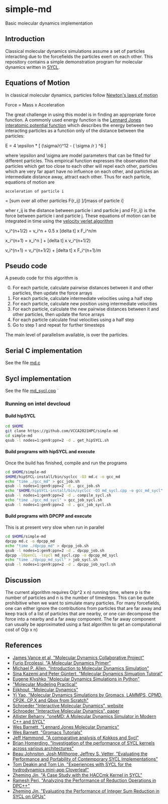 # simple-md
Basic molecular dynamics implementation

## Introduction

Classical molecular dynamics simulations assume a set of 
particles interacting due to the forcefields the particles
exert on each other. This repository contains a simple 
demonstration program for molecular dynamics written in
[SYCL](https://www.khronos.org/sycl/).

## Equations of Motion

In classical molecular dynamics, particles follow 
[Newton's laws of motion](http://en.wikipedia.org/wiki/Newton%27s_laws_of_motion)

  Force = Mass x Acceleration

The great challenge in using this model is in finding
an appropriate force function.  A commonly used 
energy function is the [Lennard Jones interatomic potential
function](http://en.wikipedia.org/wiki/Lennard-Jones_potential)
which describes the energy between two interacting particles
as a function only of the distance between the particles:

  E = 4 \epsilon * [  (\sigma/r)^12 -  ( \sigma /r ) ^6 ]
     
where \epsilon and \sigma are model parameters that can be fitted
for different particles.  This empirical function expresses the
observation that particles which get too close to each other
will repel each other, particles which are very far apart
have no influence on each other, and particles an intermediate
distance away, attract each other. Thus for each particle,
equations of motion are

    acceleration of particle i 
  = [sum over all other particles F(r_ij) ]/[mass of particle i]

wher r_ij is the distance between particle i and particle j and
F(r_ij) is the force between particle i and particle j.
These equations of motion can be integrated in time using the [velocity
verlet algorithm](https://en.wikipedia.org/wiki/Verlet_integration)

   v_i^(n+1/2) = v_i^n + 0.5 x [delta t] x F_i^n/m

   x_i^(n+1) =  x_i^n ] + [delta t] x v_i^(n+1/2) 

   v_i^(n+1) = v_i^(n+1/2) + [delta t] x F_i^(n+1)/m

## Pseudo code

A pseudo code for this algorithm is

0. For each particle, calculate pairwise distances between it and other particles,
then update the force arrays
1. For each particle, calculate intermediate velocities using a half step
2. For each particle, calculate new position using intermediate velocities
3. For each particle, calculate the new pairwise distances between it and 
other particles, then update the force arrays
4. For each particle calculate final velocities using a half step
5. Go to step 1 and repeat for further timesteps

The main level of parallelism available, is over the particles.

## Serial C implementation

See the file [md.c](md.c)

## Sycl implementation

See the file [md_sycl.cpp](md_sycl.cpp)
`
### Running on intel devcloud

#### Build hipSYCL
```bash
cd $HOME
git clone https://github.com/VCCA2021HPC/simple-md
cd simple-md
qsub -l nodes=1:gen9:ppn=2 -d . get_hipSYCL.sh
```

#### Build programs with hipSYCL and execute

Once the build has finished, compile and run the programs
```bash
cd $HOME/simple-md
$HOME/hipSYCL-install/bin/syclcc -O3 md.c -o gcc_md
echo "time ./gcc_md" > gcc_job.sh
qsub -l nodes=1:gen9:ppn=2 -d . gcc_job.sh
echo "$HOME/hipSYCL-install/bin/syclcc -O3 md_sycl.cpp -o gcc_md_sycl" > compile_sycl.sh
qsub -l nodes=1:gen9:ppn=2 -d . compile_sycl.sh
echo "time ./gcc_md_sycl" > gcc_job_sycl.sh
qsub -l nodes=1:gen9:ppn=2 -d . gcc_job_sycl.sh
```

#### Build programs with DPCPP and execute

This is at present very slow when run in parallel
```bash
cd $HOME/simple-md
dpcpp md.c -o dpcpp_md
echo "time ./dpcpp_md" > dpcpp_job.sh
qsub -l nodes=1:gen9:ppn=2 -d . dpcpp_job.sh
dpcpp -lOpenCL -lsycl md_sycl.cpp -o dpcpp_md_sycl
echo "time ./dpcpp_md_sycl" > job_sycl.sh
qsub -l nodes=1:gen9:ppn=2 -d . dpcpp_job_sycl.sh
```

## Discussion

The current algorithm requires O(p^2 x n) running time, where p is the number
of particles and n is the number of timesteps. This can be quite 
prohibitive when we want to simulate many particles. For many forcefields, one can
either ignore the contributions from particles that are far away and keep
track of a list of particles that are nearby, or one can decompose the force
into a nearby and a far away component. The far away component can usually be
approximated using a fast algorithm to get an computational cost of O(p x n) 

## References

- [James Vance et al, "Molecular Dynamics Collaborative Project"](https://github.com/jnvance/ljmd-c)
- [Furio Ercolessi, "A Molecular Dynamics Primer"](https://www.glennklockwood.com/materials-science/molecular-dynamics/ercolessi-1997.pdf)
- [Michael P. Allen, "Introduction to Molecular Dynamics Simulation"](https://udel.edu/~arthij/MD.pdf)
- [Sina Kazemi and Peter Güntert, "Molecular Dynamics Simuation Tutoral"](http://www.bpc.uni-frankfurt.de/guentert/wiki/images/9/96/180618_TutorialMD.pdf)
- [Eugene Klyshko "Molecular Dynamics Simulations in Python"](https://klyshko.github.io/teaching/2019-03-01-teaching)
- ["Molecular Modeling Practical"](http://www.cgmartini.nl/~mdcourse/pepmd/index.html)
- [Eijkhout, "Molecular Dynamics"](https://pages.tacc.utexas.edu/~eijkhout/istc/html/md.html)
- [Yi Yao, "Molecular Dynamics Simulations by Gromacs, LAMMPS, CPMD, CP2K, CP.X and Qbox from Scratch"](https://yaoyi92.github.io/molecular-dynamics-simulations-by-gromacs-lammps-cpmd-cp2k-cpx-qbox-from-scratch.html)
- [Schroeder "Interactive Molecular Dynamics", website](https://physics.weber.edu/schroeder/md/)
- [Schroeder "Interactive Molecular Dynamics", paper](https://physics.weber.edu/schroeder/md/InteractiveMD.pdf)
- [Allister Beharry, "oneMD: A Molecular Dynamics Simulator in Modern C++ and SYCL"](https://www.codeproject.com/Articles/5295109/oneMD-A-Molecular-Dynamics-Simulator-in-Modern-Cpl)
- [Wes Barnett, "Lennard Jones Molecular Dynamics"](https://github.com/wesbarnett/lennardjones)
- [Wes Barnett, "Gromacs Tutorials"](https://group.miletic.net/en/tutorials/gromacs/)
- [Jeff Hammond, "A comparative analysis of Kokkos and Sycl"](https://www.iwocl.org/wp-content/uploads/iwocl-2019-dhpcc-jeff-hammond-a-comparitive-analysis-of-kokkos-and-sycl.pdf)
- [Brian Homerding, "Investigation of the performance of SYCL kernels across various architectures"](https://p3hpcforum2020.alcf.anl.gov/wp-content/uploads/sites/8/2020/09/P3HPC_Homerding_Day-1.pdf)
- [Beau Johnston, Josh Milthorpe, Jeffrey S. Vetter, "Evaluating the Performance and Portability of Contemporary SYCL Implementations"](https://www.researchgate.net/publication/345990610_Evaluating_the_Performance_and_Portability_of_Contemporary_SYCL_Implementations)
- [Tom Deakin and Tom Lin, "Experiences with SYCL for the hydrodynamics mini-app Cloverleaf"](http://uob-hpc.github.io/2020/01/06/cloverleaf-sycl.html)
- [Zheming Jin, "A Case Study with the HACCmk Kernel in SYCL"](https://publications.anl.gov/anlpubs/2019/12/157540.pdf)
- [Ramesh Peri, "Analyzing the Performance of Reduction Operations in DPC++"](https://software.intel.com/content/www/cn/zh/develop/articles/analyzing-performance-reduction-operations-dpc.html#gs.9kg8aw)
- [Zheming Jin, "Evaluating the Performance of Integer Sum Reduction in SYCL on GPUs"](https://oaciss.uoregon.edu/icpp21/views/includes/files/ppss_pap101s3-file2.pdf)
